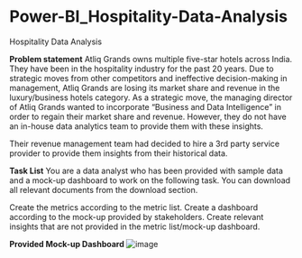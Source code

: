 # Power-BI_Hospitality-Data-Analysis
Hospitality Data Analysis

<b>Problem statement</b>
Atliq Grands owns multiple five-star hotels across India. They have been in the hospitality industry for the past 20 years. Due to strategic moves from other competitors and ineffective decision-making in management, Atliq Grands are losing its market share and revenue in the luxury/business hotels category. As a strategic move, the managing director of Atliq Grands wanted to incorporate “Business and Data Intelligence” in order to regain their market share and revenue. However, they do not have an in-house data analytics team to provide them with these insights.

Their revenue management team had decided to hire a 3rd party service provider to provide them insights from their historical data.

<b>Task List</b>
You are a data analyst who has been provided with sample data and a mock-up dashboard to work on the following task. You can download all relevant documents from the download section.

Create the metrics according to the metric list.
Create a dashboard according to the mock-up provided by stakeholders.
Create relevant insights that are not provided in the metric list/mock-up dashboard.

<b>Provided Mock-up Dashboard</b>
![image](https://github.com/DMSinha/Power-BI_Hospitality-Data-Analysis/assets/101706831/2fc44729-2cd2-4dea-8efc-47cfa2a94f0c)


